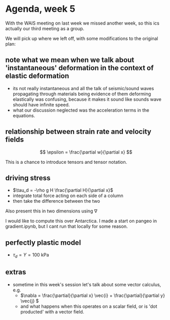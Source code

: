 # Agenda, week 5

With the WAIS meeting on last week we missed another week, so this ics actually our third meeting as a group. 

We will pick up where we left off, with some modifications to the original plan:

## note what we mean when we talk about 'instantaneous' deformation in the context of elastic deformation
- its not really instantaneous and all the talk of seismic/sound waves propagating through materials being evidence of them deforming elastically was confusing, because it makes it sound like sounds wave should have infinite speed. 
- what our discussion neglected was the acceleration terms in the equations. 

## relationship between strain rate and velocity fields

$$
\epsilon = \frac{\partial w}{\partial x}
$$

This is a chance to introduce tensors and tensor notation.

## driving stress

- $\tau_d = -\rho g H \frac{\partial H}{\partial x}$ 
- integrate total force acting on each side of a column
- then take the difference between the two   

Also present this in two dimensions using $\nabla$

I would like to compute this over Antarctica. I made a start on pangeo in gradient.ipynb, but I cant run that locally for some reason. 


## perfectly plastic model 
- $\tau_d = Y = 100$ kPa

## extras
- sometime in this week's session let's talk about some vector calculus, e.g.
   - $\nabla = \frac{\partial}{\partial x} \vec{i} + \frac{\partial}{\partial y} \vec{j} $
   - and what happens when this operates on a scalar field, or is 'dot producted' with a vector field.
 